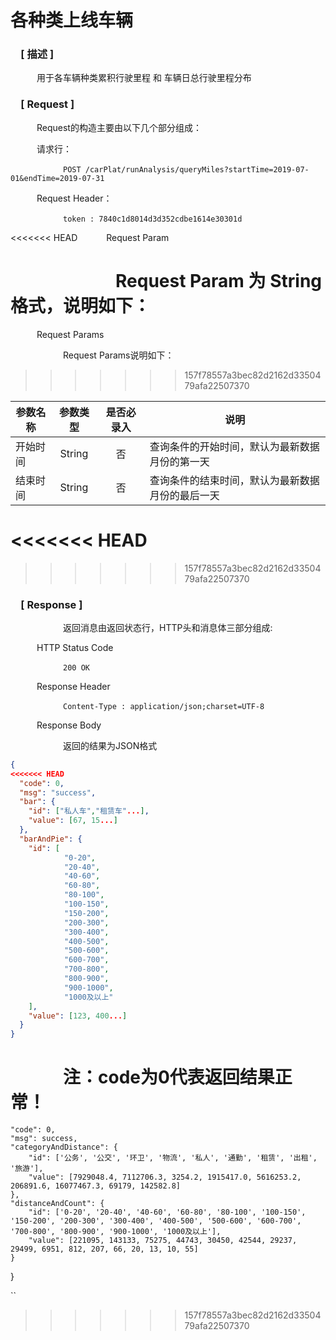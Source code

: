 # 各种类上线车辆

### &ensp;&ensp;[ 描述 ]

&ensp;&ensp;&ensp;&ensp;&ensp;&ensp;用于各车辆种类累积行驶里程 和 车辆日总行驶里程分布

### &ensp;&ensp;[ Request ]
&ensp;&ensp;&ensp;&ensp;&ensp;&ensp;Request的构造主要由以下几个部分组成：

&ensp;&ensp;&ensp;&ensp;&ensp;&ensp;请求行：

&ensp;&ensp;&ensp;&ensp;&ensp;&ensp;&ensp;&ensp;&ensp;&ensp;&ensp;&ensp;`POST /carPlat/runAnalysis/queryMiles?startTime=2019-07-01&endTime=2019-07-31`

&ensp;&ensp;&ensp;&ensp;&ensp;&ensp;Request Header：

&ensp;&ensp;&ensp;&ensp;&ensp;&ensp;&ensp;&ensp;&ensp;&ensp;&ensp;&ensp;`token : 7840c1d8014d3d352cdbe1614e30301d`

<<<<<<< HEAD
&ensp;&ensp;&ensp;&ensp;&ensp;&ensp;Request Param

&ensp;&ensp;&ensp;&ensp;&ensp;&ensp;&ensp;&ensp;&ensp;&ensp;&ensp;&ensp;Request Param 为 String 格式，说明如下：
=======
&ensp;&ensp;&ensp;&ensp;&ensp;&ensp;Request Params

&ensp;&ensp;&ensp;&ensp;&ensp;&ensp;&ensp;&ensp;&ensp;&ensp;&ensp;&ensp;Request Params说明如下：
>>>>>>> 157f78557a3bec82d2162d3350479afa22507370

参数名称|参数类型|是否必录入|说明
--|:--:|:--:|--
开始时间 | String | 否 | 查询条件的开始时间，默认为最新数据月份的第一天
结束时间 | String | 否 | 查询条件的结束时间，默认为最新数据月份的最后一天

<<<<<<< HEAD
=======

>>>>>>> 157f78557a3bec82d2162d3350479afa22507370
### &ensp;&ensp;[ Response ]
&ensp;&ensp;&ensp;&ensp;&ensp;&ensp;&ensp;&ensp;&ensp;&ensp;&ensp;&ensp;返回消息由返回状态行，HTTP头和消息体三部分组成:

&ensp;&ensp;&ensp;&ensp;&ensp;&ensp;HTTP Status Code

&ensp;&ensp;&ensp;&ensp;&ensp;&ensp;&ensp;&ensp;&ensp;&ensp;&ensp;&ensp;`200 OK`

&ensp;&ensp;&ensp;&ensp;&ensp;&ensp;Response Header

&ensp;&ensp;&ensp;&ensp;&ensp;&ensp;&ensp;&ensp;&ensp;&ensp;&ensp;&ensp;`Content-Type : application/json;charset=UTF-8`

&ensp;&ensp;&ensp;&ensp;&ensp;&ensp;Response Body

&ensp;&ensp;&ensp;&ensp;&ensp;&ensp;&ensp;&ensp;&ensp;&ensp;&ensp;&ensp;返回的结果为JSON格式

``` json
{
<<<<<<< HEAD
  "code": 0,
  "msg": "success",
  "bar": {
	"id": ["私人车","租赁车"...],
	"value": [67, 15...]
  },
  "barAndPie": {
	"id": [
			"0-20",
			"20-40",
			"40-60",
			"60-80",
			"80-100",
			"100-150",
			"150-200",
			"200-300",
			"300-400",
			"400-500",
			"500-600",
			"600-700",
			"700-800",
			"800-900",
			"900-1000",
			"1000及以上"
	],
	"value": [123, 400...]
  }
}
```

&ensp;&ensp;&ensp;&ensp;&ensp;&ensp;注：code为0代表返回结果正常！
=======
	"code": 0,
	"msg": success,
	"categoryAndDistance": {
		"id": ['公务', '公交', '环卫', '物流', '私人', '通勤', '租赁', '出租', '旅游'],
		"value": [7929048.4, 7112706.3, 3254.2, 1915417.0, 5616253.2, 206891.6, 16077467.3, 69179, 142582.8]
	},
	"distanceAndCount": {
		"id": ['0-20', '20-40', '40-60', '60-80', '80-100', '100-150', '150-200', '200-300', '300-400', '400-500', '500-600', '600-700', '700-800', '800-900', '900-1000', '1000及以上'],
		"value": [221095, 143133, 75275, 44743, 30450, 42544, 29237, 29499, 6951, 812, 207, 66, 20, 13, 10, 55]
	}
}

``
>>>>>>> 157f78557a3bec82d2162d3350479afa22507370
